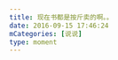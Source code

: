 ```yaml
---
title: 现在书都是按斤卖的啊。。
date: 2016-09-15 17:46:24
mCategories: [说说]
type: moment
---
```


<div id="pics-20160915174624"></div>

<script src="/lib/moment/pics.js"></script>
<script>
var data = [
    {"link": "2016-09-15_000003.jpeg", "type": "shuoshuo"}
];
picsRender(data, "pics-20160915174624");
</script>
